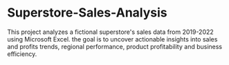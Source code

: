 # Superstore-Sales-Analysis
This project analyzes a fictional superstore's sales data from 2019-2022 using Microsoft Excel. the goal is to uncover actionable insights into sales and profits trends, regional performance, product profitability and business efficiency.

